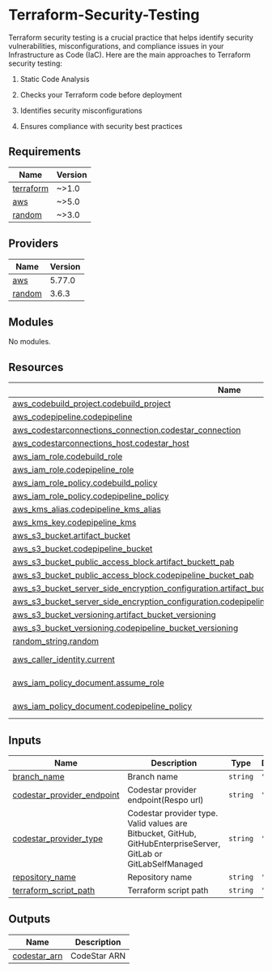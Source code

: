 # Terraform-Security-Testing

Terraform security testing is a crucial practice that helps identify security vulnerabilities, misconfigurations, and compliance issues in your Infrastructure as Code (IaC). Here are the main approaches to Terraform security testing: 

1. Static Code Analysis

2. Checks your Terraform code before deployment

3. Identifies security misconfigurations

4. Ensures compliance with security best practices


## Requirements

| Name | Version |
|------|---------|
| <a name="requirement_terraform"></a> [terraform](#requirement\_terraform) | ~>1.0 |
| <a name="requirement_aws"></a> [aws](#requirement\_aws) | ~>5.0 |
| <a name="requirement_random"></a> [random](#requirement\_random) | ~>3.0 |

## Providers

| Name | Version |
|------|---------|
| <a name="provider_aws"></a> [aws](#provider\_aws) | 5.77.0 |
| <a name="provider_random"></a> [random](#provider\_random) | 3.6.3 |

## Modules

No modules.

## Resources

| Name | Type |
|------|------|
| [aws_codebuild_project.codebuild_project](https://registry.terraform.io/providers/hashicorp/aws/latest/docs/resources/codebuild_project) | resource |
| [aws_codepipeline.codepipeline](https://registry.terraform.io/providers/hashicorp/aws/latest/docs/resources/codepipeline) | resource |
| [aws_codestarconnections_connection.codestar_connection](https://registry.terraform.io/providers/hashicorp/aws/latest/docs/resources/codestarconnections_connection) | resource |
| [aws_codestarconnections_host.codestar_host](https://registry.terraform.io/providers/hashicorp/aws/latest/docs/resources/codestarconnections_host) | resource |
| [aws_iam_role.codebuild_role](https://registry.terraform.io/providers/hashicorp/aws/latest/docs/resources/iam_role) | resource |
| [aws_iam_role.codepipeline_role](https://registry.terraform.io/providers/hashicorp/aws/latest/docs/resources/iam_role) | resource |
| [aws_iam_role_policy.codebuild_policy](https://registry.terraform.io/providers/hashicorp/aws/latest/docs/resources/iam_role_policy) | resource |
| [aws_iam_role_policy.codepipeline_policy](https://registry.terraform.io/providers/hashicorp/aws/latest/docs/resources/iam_role_policy) | resource |
| [aws_kms_alias.codepipeline_kms_alias](https://registry.terraform.io/providers/hashicorp/aws/latest/docs/resources/kms_alias) | resource |
| [aws_kms_key.codepipeline_kms](https://registry.terraform.io/providers/hashicorp/aws/latest/docs/resources/kms_key) | resource |
| [aws_s3_bucket.artifact_bucket](https://registry.terraform.io/providers/hashicorp/aws/latest/docs/resources/s3_bucket) | resource |
| [aws_s3_bucket.codepipeline_bucket](https://registry.terraform.io/providers/hashicorp/aws/latest/docs/resources/s3_bucket) | resource |
| [aws_s3_bucket_public_access_block.artifact_buckett_pab](https://registry.terraform.io/providers/hashicorp/aws/latest/docs/resources/s3_bucket_public_access_block) | resource |
| [aws_s3_bucket_public_access_block.codepipeline_bucket_pab](https://registry.terraform.io/providers/hashicorp/aws/latest/docs/resources/s3_bucket_public_access_block) | resource |
| [aws_s3_bucket_server_side_encryption_configuration.artifact_bucket_server_side_encryption_configuration](https://registry.terraform.io/providers/hashicorp/aws/latest/docs/resources/s3_bucket_server_side_encryption_configuration) | resource |
| [aws_s3_bucket_server_side_encryption_configuration.codepipeline_bucket_server_side_encryption_configuration](https://registry.terraform.io/providers/hashicorp/aws/latest/docs/resources/s3_bucket_server_side_encryption_configuration) | resource |
| [aws_s3_bucket_versioning.artifact_bucket_versioning](https://registry.terraform.io/providers/hashicorp/aws/latest/docs/resources/s3_bucket_versioning) | resource |
| [aws_s3_bucket_versioning.codepipeline_bucket_versioning](https://registry.terraform.io/providers/hashicorp/aws/latest/docs/resources/s3_bucket_versioning) | resource |
| [random_string.random](https://registry.terraform.io/providers/hashicorp/random/latest/docs/resources/string) | resource |
| [aws_caller_identity.current](https://registry.terraform.io/providers/hashicorp/aws/latest/docs/data-sources/caller_identity) | data source |
| [aws_iam_policy_document.assume_role](https://registry.terraform.io/providers/hashicorp/aws/latest/docs/data-sources/iam_policy_document) | data source |
| [aws_iam_policy_document.codepipeline_policy](https://registry.terraform.io/providers/hashicorp/aws/latest/docs/data-sources/iam_policy_document) | data source |

## Inputs

| Name | Description | Type | Default | Required |
|------|-------------|------|---------|:--------:|
| <a name="input_branch_name"></a> [branch\_name](#input\_branch\_name) | Branch name | `string` | `""` | yes |
| <a name="input_codestar_provider_endpoint"></a> [codestar\_provider\_endpoint](#input\_codestar\_provider\_endpoint) | Codestar provider endpoint(Respo url) | `string` | `""` | yes |
| <a name="input_codestar_provider_type"></a> [codestar\_provider\_type](#input\_codestar\_provider\_type) | Codestar provider type. Valid values are Bitbucket, GitHub, GitHubEnterpriseServer, GitLab or GitLabSelfManaged | `string` | `""` | yes |
| <a name="input_repository_name"></a> [repository\_name](#input\_repository\_name) | Repository name | `string` | `""` | yes |
| <a name="input_terraform_script_path"></a> [terraform\_script\_path](#input\_terraform\_script\_path) | Terraform script path | `string` | `""` | yes |

## Outputs

| Name | Description |
|------|-------------|
| <a name="output_codestar_arn"></a> [codestar\_arn](#output\_codestar\_arn) | CodeStar ARN |